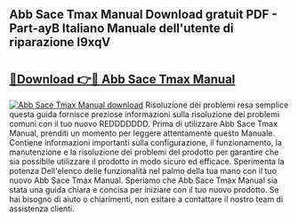 ## Abb Sace Tmax Manual Download gratuit PDF - Part-ayB Italiano Manuale dell'utente di riparazione I9xqV

# <h2><a href="http://dfe4gjt.blite.top/?on=Abb+Sace+Tmax+Manual">🔗Download 👉🔴 Abb Sace Tmax Manual</a></h2>

[![Abb Sace Tmax Manual download](https://i.imgur.com/lujVjoI.png)](http://dfe4gjt.blite.top/?on=Abb+Sace+Tmax+Manual)
Risoluzione dei problemi resa semplice questa guida fornisce preziose informazioni sulla risoluzione dei problemi comuni con il tuo nuovo REDDDDDDD. Prima di utilizzare Abb Sace Tmax Manual, prenditi un momento per leggere attentamente questo Manuale. Contiene informazioni importanti sulla configurazione, il funzionamento, la manutenzione e la risoluzione dei problemi del prodotto per garantire che sia possibile utilizzare il prodotto in modo sicuro ed efficace. Sperimenta la potenza Dell'elenco delle funzionalità nel palmo della tua mano con il tuo nuovo Abb Sace Tmax Manual. Speriamo che Abb Sace Tmax Manual sia stata una guida chiara e concisa per iniziare con il tuo nuovo prodotto. Se hai bisogno di aiuto o chiarimenti, non esitare a contattare il nostro team di assistenza clienti.
